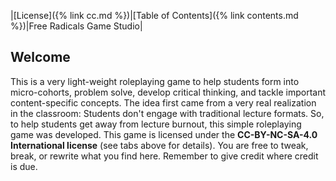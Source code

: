 |[License]({% link cc.md %})|[Table of Contents]({% link contents.md %})|Free Radicals Game Studio| 

## Welcome
This is a very light-weight roleplaying game to help students form into micro-cohorts, problem solve, develop critical thinking, and tackle important content-specific concepts. The idea first came from a very real realization in the classroom: Students don't engage with traditional lecture formats. So, to help students get away from lecture burnout, this simple roleplaying game was developed. This game is licensed under the **CC-BY-NC-SA-4.0 International license** (see tabs above for details). You are free to tweak, break, or rewrite what you find here. Remember to give credit where credit is due. 
